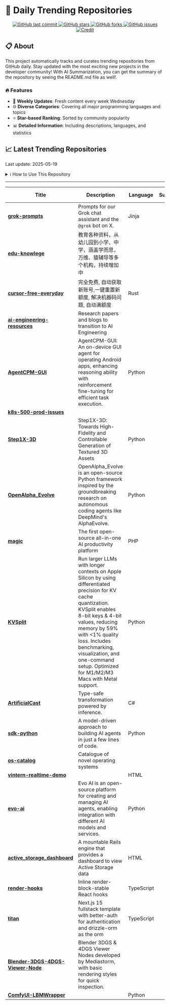 # 🌟 Daily Trending Repositories

<div align="center">
<a href="https://github.com/marc-ko/daily-trending-repo/commits/main">
    <img src="https://img.shields.io/github/last-commit/marc-ko/daily-trending-repo" alt="GitHub last commit" />
</a>

<a href="https://github.com/marc-ko/daily-trending-repo/stargazers">
    <img src="https://img.shields.io/github/stars/marc-ko/daily-trending-repo" alt="GitHub stars" />
</a>
<a href="https://github.com/marc-ko/daily-trending-repo/network/members">
    <img src="https://img.shields.io/github/forks/marc-ko/daily-trending-repo" alt="GitHub forks" />
</a>
<a href="https://github.com/marc-ko/daily-trending-repo/issues">
    <img src="https://img.shields.io/github/issues/marc-ko/daily-trending-repo" alt="GitHub issues" />
</a>
<a alt="credit" href="https://github.com/zezhishao/DailyArXiv">
 <img src="https://img.shields.io/badge/credit%20-%20Idea%20From%20This%20Repo-blue" alt="Credit">
</a>
</div>

## 📋 About

This project automatically tracks and curates trending repositories from GitHub daily. Stay updated with the most exciting new projects in the developer community! With AI Summarization, you can get the summary of the repository by seeing the README.md file as well!.

### 🔥 Features

- 🔄 **Weekly Updates**: Fresh content every week Wednesday
- 🌐 **Diverse Categories**: Covering all major programming languages and topics
- ⭐ **Star-based Ranking**: Sorted by community popularity
- 📊 **Detailed Information**: Including descriptions, languages, and statistics

## 📈 Latest Trending Repositories

Last update: 2025-05-19

<details>
<summary>ℹ️ How to Use This Repository</summary>

1. **Star & Watch**: Click the 'Star' and 'Watch' buttons to receive weekly email notifications
2. **Browse**: Explore trending repositories organized by popularity
3. **Contribute**: Feel free to open issues or suggest improvements

</details>

---

| **Title** | **Description** | **Language** | **Summary** | **Tags** | **Stars Count** |
| --- | --- | --- | --- | --- | --- |
| **[grok-prompts](https://github.com/xai-org/grok-prompts)** | Prompts for our Grok chat assistant and the `@grok` bot on X. | Jinja |  |  | 2088 |
| **[edu-knowlege](https://github.com/mswnlz/edu-knowlege)** | 教育各种资料，从幼儿园到小学、中学，涵盖学而思，万维、猿辅导等多个机构，持续增加中 |  |  |  | 1830 |
| **[cursor-free-everyday](https://github.com/agentcodee/cursor-free-everyday)** | 完全免费, 自动获取新账号,一键重置新额度,  解决机器码问题, 自动满额度 | Rust |  |  | 741 |
| **[ai-engineering-resources](https://github.com/InterviewReady/ai-engineering-resources)** | Research papers and blogs to transition to AI Engineering |  |  | <details><summary>ai, l...</summary><p>ai, llm, transformer</p></details> | 690 |
| **[AgentCPM-GUI](https://github.com/OpenBMB/AgentCPM-GUI)** | AgentCPM-GUI: An on-device GUI agent for operating Android apps, enhancing reasoning ability with reinforcement fine-tuning for efficient task execution. | Python |  |  | 608 |
| **[k8s-500-prod-issues](https://github.com/vijay2181/k8s-500-prod-issues)** |  |  |  |  | 576 |
| **[Step1X-3D](https://github.com/stepfun-ai/Step1X-3D)** | Step1X-3D: Towards High-Fidelity and Controllable Generation of Textured 3D Assets | Python |  |  | 489 |
| **[OpenAlpha_Evolve](https://github.com/shyamsaktawat/OpenAlpha_Evolve)** | OpenAlpha_Evolve is an open-source Python framework inspired by the groundbreaking research on autonomous coding agents like DeepMind's AlphaEvolve. | Python |  |  | 357 |
| **[magic](https://github.com/dtyq/magic)** | The first open-source all-in-one AI productivity platform | PHP |  | <details><summary>agent...</summary><p>agent, agi, ai, gpt, llm, low-code, mcp, no-code, sandbox, workflow</p></details> | 347 |
| **[KVSplit](https://github.com/dipampaul17/KVSplit)** | Run larger LLMs with longer contexts on Apple Silicon by using differentiated precision for KV cache quantization. KVSplit enables 8-bit keys & 4-bit values, reducing memory by 59% with <1% quality loss. Includes benchmarking, visualization, and one-command setup. Optimized for M1/M2/M3 Macs with Metal support. | Python |  | <details><summary>apple...</summary><p>apple-silicon, generative-ai, kv-cache, llama-cpp, llm, m1, m2, m3, memory-optimization, metal, optimization, quantization</p></details> | 313 |
| **[ArtificialCast](https://github.com/Zorokee/ArtificialCast)** | Type-safe transformation powered by inference. | C# |  | <details><summary>ai, a...</summary><p>ai, artificial-intelligence, csharp, dotnet, llm, satire, type-casting</p></details> | 312 |
| **[sdk-python](https://github.com/strands-agents/sdk-python)** | A model-driven approach to building AI agents in just a few lines of code. | Python |  | <details><summary>agent...</summary><p>agentic, agentic-ai, agents, ai, anthropic, autonomous-agents, genai, litellm, llm, machine-learning, mcp, multi-agent-systems, ollama, opentelemetry, python</p></details> | 281 |
| **[os-catalog](https://github.com/prathyvsh/os-catalog)** | Catalogue of novel operating systems |  |  |  | 231 |
| **[vintern-realtime-demo](https://github.com/ngxson/vintern-realtime-demo)** |  | HTML |  |  | 210 |
| **[evo-ai](https://github.com/EvolutionAPI/evo-ai)** | Evo AI is an open-source platform for creating and managing AI agents, enabling integration with different AI models and services. | Python |  | <details><summary>a2a-p...</summary><p>a2a-protocol, adk, agent, agentic-ai, agentic-workflow, ai, crewai, langgraph, mcp, python</p></details> | 210 |
| **[active_storage_dashboard](https://github.com/giovapanasiti/active_storage_dashboard)** | A mountable Rails engine that provides a dashboard to view Active Storage data | HTML |  |  | 198 |
| **[render-hooks](https://github.com/brandonmcconnell/render-hooks)** | Inline render-block-stable React hooks | TypeScript |  | <details><summary>conte...</summary><p>context, hooks, hooks-api-react, react, reactdom</p></details> | 193 |
| **[titan](https://github.com/rudrodip/titan)** | Next.js 15 fullstack template with better-auth for authentication and drizzle-orm as the orm | TypeScript |  | <details><summary>bette...</summary><p>better-auth, drizzle-orm, neondb, nextjs, nextjs15, shadcn-ui, tailwindcss-v4</p></details> | 188 |
| **[Blender-3DGS-4DGS-Viewer-Node](https://github.com/mediastormDev/Blender-3DGS-4DGS-Viewer-Node)** | Blender 3DGS & 4DGS Viewer Nodes developed by Mediastorm, with basic rendering styles for quick inspection. |  |  | <details><summary>3dgs,...</summary><p>3dgs, 4dgs, blender, blender-addon, blender-plugin, blendernodes, gaussian-splatting, nodetree</p></details> | 175 |
| **[ComfyUI-LBMWrapper](https://github.com/kijai/ComfyUI-LBMWrapper)** |  | Python |  |  | 149 |

